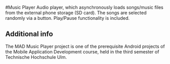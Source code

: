 #Music Player
Audio player, which asynchronously loads songs/music files from the external phone storage (SD card). The songs are selected randomly via a button. Play/Pause functionality is included.

## Additional info
The MAD Music Player project is one of the prerequisite Android projects of the Mobile Application Development course, held in the third semester of Technische Hochschule Ulm.


